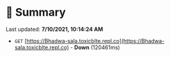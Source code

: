 # 📖 Summary
Last updated: **7/10/2021, 10:14:24 AM**

- `GET` [https://Bhadwa-sala.toxicblte.repl.co](https://Bhadwa-sala.toxicblte.repl.co) - **Down** (120461ms)

